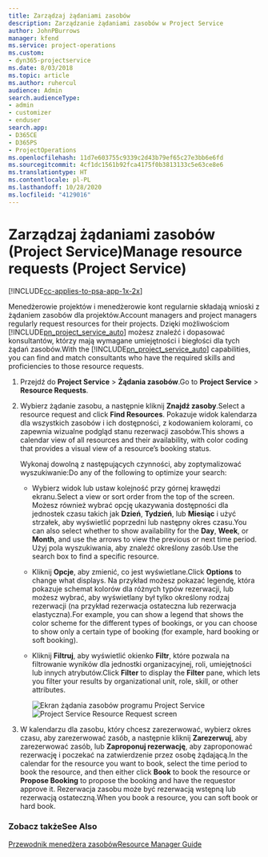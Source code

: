 ```yaml
---
title: Zarządzaj żądaniami zasobów
description: Zarządzanie żądaniami zasobów w Project Service
author: JohnPBurrows
manager: kfend
ms.service: project-operations
ms.custom:
- dyn365-projectservice
ms.date: 8/03/2018
ms.topic: article
ms.author: ruhercul
audience: Admin
search.audienceType:
- admin
- customizer
- enduser
search.app:
- D365CE
- D365PS
- ProjectOperations
ms.openlocfilehash: 11d7e603755c9339c2d43b79ef65c27e3bb6e6fd
ms.sourcegitcommit: 4cf1dc1561b92fca4175f0b3813133c5e63ce8e6
ms.translationtype: HT
ms.contentlocale: pl-PL
ms.lasthandoff: 10/28/2020
ms.locfileid: "4129016"
---
```

# <a name="manage-resource-requests-project-service"></a><span data-ttu-id="186ac-103">Zarządzaj żądaniami zasobów (Project Service)</span><span class="sxs-lookup"><span data-stu-id="186ac-103">Manage resource requests (Project Service)</span></span>

[!INCLUDE[cc-applies-to-psa-app-1x-2x](../includes/cc-applies-to-psa-app-1x-2x.md)]

<span data-ttu-id="186ac-104">Menedżerowie projektów i menedżerowie kont regularnie składają wnioski z żądaniem zasobów dla projektów.</span><span class="sxs-lookup"><span data-stu-id="186ac-104">Account managers and project managers regularly request resources for their projects.</span></span> <span data-ttu-id="186ac-105">Dzięki możliwościom [!INCLUDE[pn_project_service_auto](../includes/pn-project-service-auto.md)] możesz znaleźć i dopasować konsultantów, którzy mają wymagane umiejętności i biegłości dla tych żądań zasobów.</span><span class="sxs-lookup"><span data-stu-id="186ac-105">With the [!INCLUDE[pn_project_service_auto](../includes/pn-project-service-auto.md)] capabilities, you can find and match consultants who have the required skills and proficiencies to those resource requests.</span></span>  
  
1. <span data-ttu-id="186ac-106">Przejdź do **Project Service** > **Żądania zasobów**.</span><span class="sxs-lookup"><span data-stu-id="186ac-106">Go to **Project Service** > **Resource Requests**.</span></span>  
  
2. <span data-ttu-id="186ac-107">Wybierz żądanie zasobu, a następnie kliknij **Znajdź zasoby**.</span><span class="sxs-lookup"><span data-stu-id="186ac-107">Select a resource request and click **Find Resources**.</span></span> <span data-ttu-id="186ac-108">Pokazuje widok kalendarza dla wszystkich zasobów i ich dostępności, z kodowaniem kolorami, co zapewnia wizualne podgląd stanu rezerwacji zasobów.</span><span class="sxs-lookup"><span data-stu-id="186ac-108">This shows a calendar view of all resources and their availability, with color coding that provides a visual view of a resource’s booking status.</span></span>  
  
    <span data-ttu-id="186ac-109">Wykonaj dowolną z następujących czynności, aby zoptymalizować wyszukiwanie:</span><span class="sxs-lookup"><span data-stu-id="186ac-109">Do any of the following to optimize your search:</span></span>  
  
   -   <span data-ttu-id="186ac-110">Wybierz widok lub ustaw kolejność przy górnej krawędzi ekranu.</span><span class="sxs-lookup"><span data-stu-id="186ac-110">Select a view or sort order from the top of the screen.</span></span> <span data-ttu-id="186ac-111">Możesz również wybrać opcję ukazywania dostępności dla jednostek czasu takich jak **Dzień**, **Tydzień**, lub **Miesiąc** i użyć strzałek, aby wyświetlić poprzedni lub następny okres czasu.</span><span class="sxs-lookup"><span data-stu-id="186ac-111">You can also select whether to show availability for the **Day**, **Week**, or **Month**, and use the arrows to view the previous or next time period.</span></span> <span data-ttu-id="186ac-112">Użyj pola wyszukiwania, aby znaleźć określony zasób.</span><span class="sxs-lookup"><span data-stu-id="186ac-112">Use the search box to find a specific resource.</span></span>  
  
   -   <span data-ttu-id="186ac-113">Kliknij **Opcje**, aby zmienić, co jest wyświetlane.</span><span class="sxs-lookup"><span data-stu-id="186ac-113">Click **Options** to change what displays.</span></span> <span data-ttu-id="186ac-114">Na przykład możesz pokazać legendę, która pokazuje schemat kolorów dla różnych typów rezerwacji, lub możesz wybrać, aby wyświetlany był tylko określony rodzaj rezerwacji (na przykład rezerwacja ostateczna lub rezerwacja elastyczna).</span><span class="sxs-lookup"><span data-stu-id="186ac-114">For example, you can show a legend that shows the color scheme for the different types of bookings, or you can choose to show only a certain type of booking (for example, hard booking or soft booking).</span></span>  
  
   -   <span data-ttu-id="186ac-115">Kliknij **Filtruj**, aby wyświetlić okienko **Filtr**, które pozwala na filtrowanie wyników dla jednostki organizacyjnej, roli, umiejętności lub innych atrybutów.</span><span class="sxs-lookup"><span data-stu-id="186ac-115">Click **Filter** to display the **Filter** pane, which lets you filter your results by organizational unit, role, skill, or other attributes.</span></span>  
  
       <span data-ttu-id="186ac-116">![Ekran żądania zasobów programu Project Service](../psa/media/project-service-resource-request-screen.png "Ekran żądania zasobów programu Project Service")</span><span class="sxs-lookup"><span data-stu-id="186ac-116">![Project Service Resource Request screen](../psa/media/project-service-resource-request-screen.png "Project Service Resource Request screen")</span></span>  
  
3. <span data-ttu-id="186ac-117">W kalendarzu dla zasobu, który chcesz zarezerwować, wybierz okres czasu, aby zarezerwować zasób, a następnie kliknij **Zarezerwuj**, aby zarezerwować zasób, lub **Zaproponuj rezerwację**, aby zaproponować rezerwację i poczekać na zatwierdzenie przez osobę żądającą.</span><span class="sxs-lookup"><span data-stu-id="186ac-117">In the calendar for the resource you want to book, select the time period to book the resource, and then either click **Book** to book the resource or **Propose Booking** to propose the booking and have the requestor approve it.</span></span> <span data-ttu-id="186ac-118">Rezerwacja zasobu może być rezerwacją wstępną lub rezerwacją ostateczną.</span><span class="sxs-lookup"><span data-stu-id="186ac-118">When you book a resource, you can soft book or hard book.</span></span>  
  
### <a name="see-also"></a><span data-ttu-id="186ac-119">Zobacz także</span><span class="sxs-lookup"><span data-stu-id="186ac-119">See Also</span></span>  
 [<span data-ttu-id="186ac-120">Przewodnik menedżera zasobów</span><span class="sxs-lookup"><span data-stu-id="186ac-120">Resource Manager Guide</span></span>](../psa/resource-manager-guide.md)
